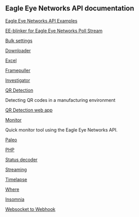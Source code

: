 ## Eagle Eye Networks API documentation

[Eagle Eye Networks API Examples](./EE-API-examples)

[EE-blinker for Eagle Eye Networks Poll Stream](./EE-blinker)

[Bulk settings](./EE-bulk-settings)

[Downloader](./EE-downloader)

[Excel](./EE-excel)

[Framepuller](./EE-framepuller)

[Investigator](./EE-investigator)

[QR Detection](./EE-manufacturing-detection)

Detecting QR codes in a manufacturing environment


[QR Detection web app](./EE-manufacturing-web)

[Monitor](./EE-monitor)

Quick monitor tool using the Eagle Eye Networks API.


[Paleo](./EE-paleo)

[PHP](./EE-php)

[Status decoder](./EE-status-decoder)

[Streaming](./EE-streaming)

[Timelapse](./EE-timelapse)

[Where](./EE-where)

[Insomnia](./Insomnia-Workspace)

[Websocket to Webhook](./)